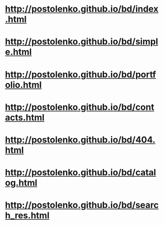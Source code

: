 # http://postolenko.github.io/bd/index.html
# http://postolenko.github.io/bd/simple.html
# http://postolenko.github.io/bd/portfolio.html
# http://postolenko.github.io/bd/contacts.html
# http://postolenko.github.io/bd/404.html
# http://postolenko.github.io/bd/catalog.html
# http://postolenko.github.io/bd/search_res.html